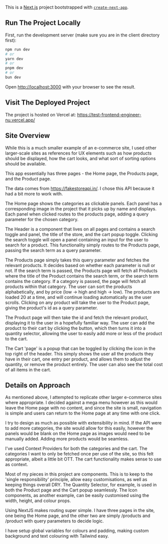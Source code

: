 This is a [Next.js](https://nextjs.org) project bootstrapped with [`create-next-app`](https://nextjs.org/docs/app/api-reference/cli/create-next-app).

## Run The Project Locally

First, run the development server (make sure you are in the client directory first):

```bash
npm run dev
# or
yarn dev
# or
pnpm dev
# or
bun dev
```

Open [http://localhost:3000](http://localhost:3000) with your browser to see the result.

## Visit The Deployed Project

The project is hosted on Vercel at: https://test-frontend-engineer-nu.vercel.app/

## Site Overview

While this is a much smaller example of an e-commerce site, I used other larger-scale sites as references for UX elements such as how products should be displayed, how the cart looks, and what sort of sorting options should be available.

This app essentially has three pages - the Home page, the Products page, and the Product page.

The data comes from https://fakestoreapi.in/. I chose this API because it had a bit more to work with.

The Home page shows the categories as clickable panels. Each panel has a corresponding image in the project that it picks up by name and displays. Each panel when clicked routes to the products page, adding a query parameter for the chosen category.

The Header is a component that lives on all pages and contains a search toggle and panel, the title of the store, and the cart popup toggle. Clicking the search toggle will open a panel containing an input for the user to search for a product. This functionality simply routes to the Products page, passing the search term as a query parameter.

The Products page simply takes this query parameter and fetches the relevant products. It decides based on whether each parameter is null or not. If the search term is passed, the Products page will fetch all Products where the title of the Product contains the search term, or the search term contains the category. If a category is passed, the page will fetch all products within that category. The user can sort the products alphabetically, and by price (low -> high and high -> low). The products are loaded 20 at a time, and will continue loading automatically as the user scrolls. Clicking on any product will take the user to the Product page, giving the product's id as a query parameter.

The Product page will then take the id and fetch the relevant product, displaying it to the user in a hopefully familiar way. The user can add the product to their cart by clicking the button, which then turns it into a quantity selector, allowing the user to easily add more or less of the product to the cart.

The Cart 'page' is a popup that can be toggled by clicking the icon in the top right of the header. This simply shows the user all the products they have in their cart, one entry per product, and allows them to adjust the quantity, or remove the product entirely. The user can also see the total cost of all items in the cart.

## Details on Approach

As mentioned above, I attempted to replicate other larger e-commerce sites where appropriate. I decided against a mega menu however as this would leave the Home page with no content, and since the site is small, navigation is simple and users can return to the Home page at any time with one click.

I try to design as much as possible with extensibility in mind. If the API were to add more categories, the site would allow for this easily, however the panels would be blank on the Home page as images would need to be manually added. Adding more products would be seamless.

I've used Context Providers for both the categories and the cart. The categories I want to only be fetched once per use of the site, so this felt appropriate, albeit a little bit OTT. The cart functionality makes sense to use as context.

Most of my pieces in this project are components. This is to keep to the 'single responsibility' principle, allow easy customisations, as well as keeping things overall DRY. The Quantity Selector, for example, is used in both the Product page and the Cart popup seamlessly. The Icon components, as another example, can be easily customised using the width, height, and colour props.

Using NextJS makes routing super simple. I have three pages in the site, one being the Home page, and the other two are simply /products and /product with query parameters to decide logic.

I have setup global variables for colours and padding, making custom background and text colouring with Tailwind easy.